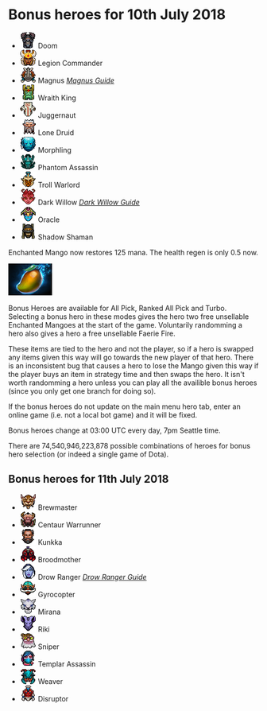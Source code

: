 # Bonus heroes for 10th July 2018

[//]: # (List bonus heroes here, use /images/miniheroes/heroname for picture)

- ![Doom](/images/miniheroes/doom_bringer.png) Doom
- ![Tresdin](/images/miniheroes/legion_commander.png) Legion Commander
- ![Magnus](/images/miniheroes/magnataur.png) Magnus [*Magnus Guide*](https://steamcommunity.com/sharedfiles/filedetails/?id=1432165717)
- ![WK](/images/miniheroes/skeleton_king.png) Wraith King
- ![Jugg](/images/miniheroes/juggernaut.png) Juggernaut
- ![LD](/images/miniheroes/lone_druid.png) Lone Druid
- ![Morph](/images/miniheroes/morphling.png) Morphling
- ![PA](/images/miniheroes/phantom_assassin.png) Phantom Assassin
- ![Troll](/images/miniheroes/troll_warlord.png) Troll Warlord
- ![Mireska](/images/miniheroes/dark_willow.png) Dark Willow [*Dark Willow Guide*](https://steamcommunity.com/sharedfiles/filedetails/?id=1189494162)
- ![Oracle](/images/miniheroes/oracle.png) Oracle
- ![Rhasta](/images/miniheroes/shadow_shaman.png) Shadow Shaman

Enchanted Mango now restores 125 mana. The health regen is only 0.5 now.

![Enchanted Mango image](/images/miniheroes/enchanted_mango.png)

Bonus Heroes are available for All Pick, Ranked All Pick and Turbo. Selecting a bonus hero in these modes gives the hero two free unsellable Enchanted Mangoes at the start of the game. Voluntarily randomming a hero also gives a hero a free unsellable Faerie Fire.

These items are tied to the hero and not the player, so if a hero is swapped any items given this way will go towards the new player of that hero. There is an inconsistent bug that causes a hero to lose the Mango given this way if the player buys an item in strategy time and then swaps the hero. It isn't worth randomming a hero unless you can play all the availible bonus heroes (since you only get one branch for doing so).

If the bonus heroes do not update on the main menu hero tab, enter an online game (i.e. not a local bot game) and it will be fixed.

Bonus heroes change at 03:00 UTC every day, 7pm Seattle time.

There are 74,540,946,223,878 possible combinations of heroes for bonus hero selection (or indeed a single game of Dota).

## Bonus heroes for 11th July 2018

- ![Brew](/images/miniheroes/brewmaster.png) Brewmaster
- ![Centaur](/images/miniheroes/centaur.png) Centaur Warrunner
- ![Kunkka](/images/miniheroes/kunkka.png) Kunkka
- ![Broodmother](/images/miniheroes/broodmother.png) Broodmother
- ![Drow](/images/miniheroes/drow_ranger.png) Drow Ranger [*Drow Ranger Guide*](https://steamcommunity.com/sharedfiles/filedetails/?id=1437157730)
- ![Gyro](/images/miniheroes/gyrocopter.png) Gyrocopter
- ![Potm](/images/miniheroes/mirana.png) Mirana
- ![Riki](/images/miniheroes/riki.png) Riki
- ![Sniper](/images/miniheroes/sniper.png) Sniper
- ![Templar Assassin](/images/miniheroes/templar_assassin.png) Templar Assassin
- ![Weaver](/images/miniheroes/weaver.png) Weaver
- ![Disruptor](/images/miniheroes/disruptor.png) Disruptor
